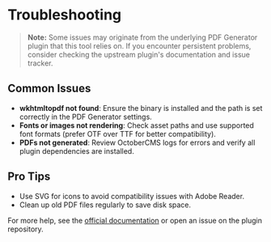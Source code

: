 # Troubleshooting

> **Note:** Some issues may originate from the underlying PDF Generator plugin that this tool relies on. If you encounter persistent problems, consider checking the upstream plugin's documentation and issue tracker.

## Common Issues

- **wkhtmltopdf not found**: Ensure the binary is installed and the path is set correctly in the PDF Generator settings.
- **Fonts or images not rendering**: Check asset paths and use supported font formats (prefer OTF over TTF for better compatibility).
- **PDFs not generated**: Review OctoberCMS logs for errors and verify all plugin dependencies are installed.

## Pro Tips

- Use SVG for icons to avoid compatibility issues with Adobe Reader.
- Clean up old PDF files regularly to save disk space.

For more help, see the [official documentation](https://docs.init.biz/article/pdf-generator) or open an issue on the plugin repository.
